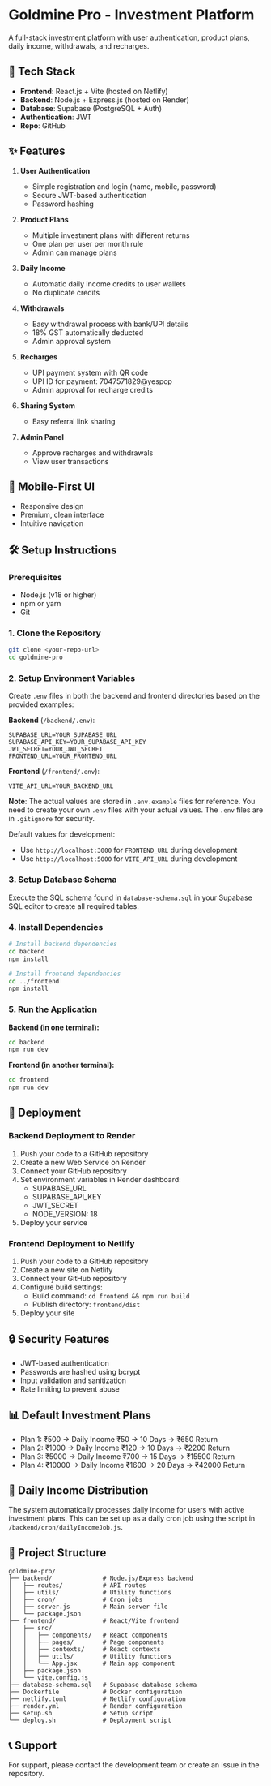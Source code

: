 # Goldmine Pro - Investment Platform

A full-stack investment platform with user authentication, product plans, daily income, withdrawals, and recharges.

## 🚀 Tech Stack

- **Frontend**: React.js + Vite (hosted on Netlify)
- **Backend**: Node.js + Express.js (hosted on Render)
- **Database**: Supabase (PostgreSQL + Auth)
- **Authentication**: JWT
- **Repo**: GitHub

## ✨ Features

1. **User Authentication**
   - Simple registration and login (name, mobile, password)
   - Secure JWT-based authentication
   - Password hashing

2. **Product Plans**
   - Multiple investment plans with different returns
   - One plan per user per month rule
   - Admin can manage plans

3. **Daily Income**
   - Automatic daily income credits to user wallets
   - No duplicate credits

4. **Withdrawals**
   - Easy withdrawal process with bank/UPI details
   - 18% GST automatically deducted
   - Admin approval system

5. **Recharges**
   - UPI payment system with QR code
   - UPI ID for payment: 7047571829@yespop
   - Admin approval for recharge credits

6. **Sharing System**
   - Easy referral link sharing

7. **Admin Panel**
   - Approve recharges and withdrawals
   - View user transactions

## 📱 Mobile-First UI
- Responsive design
- Premium, clean interface
- Intuitive navigation

## 🛠️ Setup Instructions

### Prerequisites
- Node.js (v18 or higher)
- npm or yarn
- Git

### 1. Clone the Repository
```bash
git clone <your-repo-url>
cd goldmine-pro
```

### 2. Setup Environment Variables

Create `.env` files in both the backend and frontend directories based on the provided examples:

**Backend** (`/backend/.env`):
```env
SUPABASE_URL=YOUR_SUPABASE_URL
SUPABASE_API_KEY=YOUR_SUPABASE_API_KEY
JWT_SECRET=YOUR_JWT_SECRET
FRONTEND_URL=YOUR_FRONTEND_URL
```

**Frontend** (`/frontend/.env`):
```env
VITE_API_URL=YOUR_BACKEND_URL
```

**Note**: The actual values are stored in `.env.example` files for reference. You need to create your own `.env` files with your actual values. The `.env` files are in `.gitignore` for security.

Default values for development:
- Use `http://localhost:3000` for `FRONTEND_URL` during development
- Use `http://localhost:5000` for `VITE_API_URL` during development

### 3. Setup Database Schema

Execute the SQL schema found in `database-schema.sql` in your Supabase SQL editor to create all required tables.

### 4. Install Dependencies

```bash
# Install backend dependencies
cd backend
npm install

# Install frontend dependencies
cd ../frontend
npm install
```

### 5. Run the Application

**Backend (in one terminal):**
```bash
cd backend
npm run dev
```

**Frontend (in another terminal):**
```bash
cd frontend
npm run dev
```

## 🚀 Deployment

### Backend Deployment to Render
1. Push your code to a GitHub repository
2. Create a new Web Service on Render
3. Connect your GitHub repository
4. Set environment variables in Render dashboard:
   - SUPABASE_URL
   - SUPABASE_API_KEY
   - JWT_SECRET
   - NODE_VERSION: 18
5. Deploy your service

### Frontend Deployment to Netlify
1. Push your code to a GitHub repository
2. Create a new site on Netlify
3. Connect your GitHub repository
4. Configure build settings:
   - Build command: `cd frontend && npm run build`
   - Publish directory: `frontend/dist`
5. Deploy your site

## 🔒 Security Features
- JWT-based authentication
- Passwords are hashed using bcrypt
- Input validation and sanitization
- Rate limiting to prevent abuse

## 📊 Default Investment Plans
- Plan 1: ₹500 → Daily Income ₹50 → 10 Days → ₹650 Return
- Plan 2: ₹1000 → Daily Income ₹120 → 10 Days → ₹2200 Return
- Plan 3: ₹5000 → Daily Income ₹700 → 15 Days → ₹15500 Return
- Plan 4: ₹10000 → Daily Income ₹1600 → 20 Days → ₹42000 Return

## 🤖 Daily Income Distribution
The system automatically processes daily income for users with active investment plans. This can be set up as a daily cron job using the script in `/backend/cron/dailyIncomeJob.js`.

## 📁 Project Structure
```
goldmine-pro/
├── backend/              # Node.js/Express backend
│   ├── routes/           # API routes
│   ├── utils/            # Utility functions
│   ├── cron/             # Cron jobs
│   ├── server.js         # Main server file
│   └── package.json
├── frontend/             # React/Vite frontend
│   ├── src/
│   │   ├── components/   # React components
│   │   ├── pages/        # Page components
│   │   ├── contexts/     # React contexts
│   │   ├── utils/        # Utility functions
│   │   └── App.jsx       # Main app component
│   ├── package.json
│   └── vite.config.js
├── database-schema.sql   # Supabase database schema
├── Dockerfile            # Docker configuration
├── netlify.toml          # Netlify configuration
├── render.yml            # Render configuration
├── setup.sh              # Setup script
└── deploy.sh             # Deployment script
```

## 📞 Support
For support, please contact the development team or create an issue in the repository.